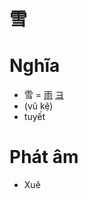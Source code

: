 # 雪

# Nghĩa
* 雪 = [雨](雨.md) [ヨ](ヨ.md)
* (vũ kệ)
* tuyết

# Phát âm
* Xuě

<script>window.HANZI_FIELD='雪';</script>
